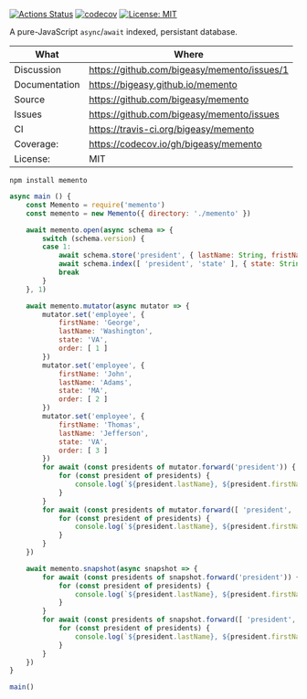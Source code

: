 [![Actions Status](https://github.com/bigeasy/memento/workflows/Node%20CI/badge.svg)](https://github.com/bigeasy/memento/actions)
[![codecov](https://codecov.io/gh/bigeasy/memento/branch/master/graph/badge.svg)](https://codecov.io/gh/bigeasy/memento)
[![License: MIT](https://img.shields.io/badge/License-MIT-yellow.svg)](https://opensource.org/licenses/MIT)

A pure-JavaScript `async`/`await` indexed, persistant database.

| What          | Where                                         |
| --- | --- |
| Discussion    | https://github.com/bigeasy/memento/issues/1   |
| Documentation | https://bigeasy.github.io/memento             |
| Source        | https://github.com/bigeasy/memento            |
| Issues        | https://github.com/bigeasy/memento/issues     |
| CI            | https://travis-ci.org/bigeasy/memento         |
| Coverage:     | https://codecov.io/gh/bigeasy/memento         |
| License:      | MIT                                           |


```
npm install memento
```

```javascript
async main () {
    const Memento = require('memento')
    const memento = new Memento({ directory: './memento' })

    await memento.open(async schema => {
        switch (schema.version) {
        case 1:
            await schema.store('president', { lastName: String, fristName: String })
            await schema.index([ 'president', 'state' ], { state: String })
            break
        }
    }, 1)

    await memento.mutator(async mutator => {
        mutator.set('employee', {
            firstName: 'George',
            lastName: 'Washington',
            state: 'VA',
            order: [ 1 ]
        })
        mutator.set('employee', {
            firstName: 'John',
            lastName: 'Adams',
            state: 'MA',
            order: [ 2 ]
        })
        mutator.set('employee', {
            firstName: 'Thomas',
            lastName: 'Jefferson',
            state: 'VA',
            order: [ 3 ]
        })
        for await (const presidents of mutator.forward('president')) {
            for (const president of presidents) {
                console.log(`${president.lastName}, ${president.firstName}`)
            }
        }
        for await (const presidents of mutator.forward([ 'president', 'state' ], [ 'VA' ])) {
            for (const president of presidents) {
                console.log(`${president.lastName}, ${president.firstName}`)
            }
        }
    })

    await memento.snapshot(async snapshot => {
        for await (const presidents of snapshot.forward('president')) {
            for (const president of presidents) {
                console.log(`${president.lastName}, ${president.firstName}`)
            }
        }
        for await (const presidents of snapshot.forward([ 'president', 'state' ], [ 'VA' ])) {
            for (const president of presidents) {
                console.log(`${president.lastName}, ${president.firstName}`)
            }
        }
    })
}

main()
```

